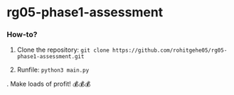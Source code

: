 # rg05-phase1-assessment

### How-to?

1. Clone the repository:
`git clone https://github.com/rohitgehe05/rg05-phase1-assessment.git`

2. Runfile:
`python3 main.py`

. Make loads of profit! :moneybag::moneybag::moneybag: